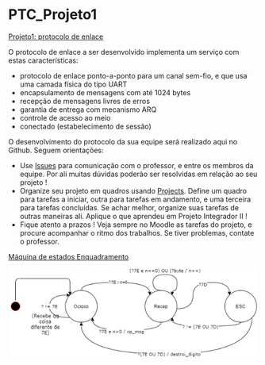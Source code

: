 # PTC_Projeto1
[Projeto1: protocolo de enlace](https://moodle.ifsc.edu.br/course/view.php?id=7422#section-3)


O protocolo de enlace a ser desenvolvido implementa um serviço com estas características:
* protocolo de enlace ponto-a-ponto para um canal sem-fio, e que usa uma camada física do tipo UART
* encapsulamento de mensagens com até 1024 bytes
* recepção de mensagens livres de erros
* garantia de entrega com mecanismo ARQ
* controle de acesso ao meio
* conectado (estabelecimento de sessão)

O desenvolvimento do protocolo da sua equipe será realizado aqui no Github. Seguem orientações:
* Use [Issues](issues) para comunicação com o professor, e entre os membros da equipe. Por ali muitas dúvidas poderão ser resolvidas em relação ao seu projeto !
* Organize seu projeto em quadros usando [Projects](projects). Define um quadro para tarefas a iniciar, outra para tarefas em andamento, e uma terceira para tarefas concluídas. Se achar melhor, organize suas tarefas de outras maneiras ali. Aplique o que aprendeu em Projeto Integrador II !
* Fique atento a prazos ! Veja sempre no Moodle as tarefas do projeto, e procure acompanhar o ritmo dos trabalhos. Se tiver problemas, contate o professor.


[Máquina de estados Enquadramento](https://github.com/Joaovitorrod/PTC_Projeto1/blob/master/exercicio_maq_estados_PTC.pdf)
<p align="center">
  <img src="https://github.com/Joaovitorrod/PTC_Projeto1/blob/master/exercicio_maq_estados_PTC.png" width="500" title="Máquina de estados Enquadramento">
</p>
